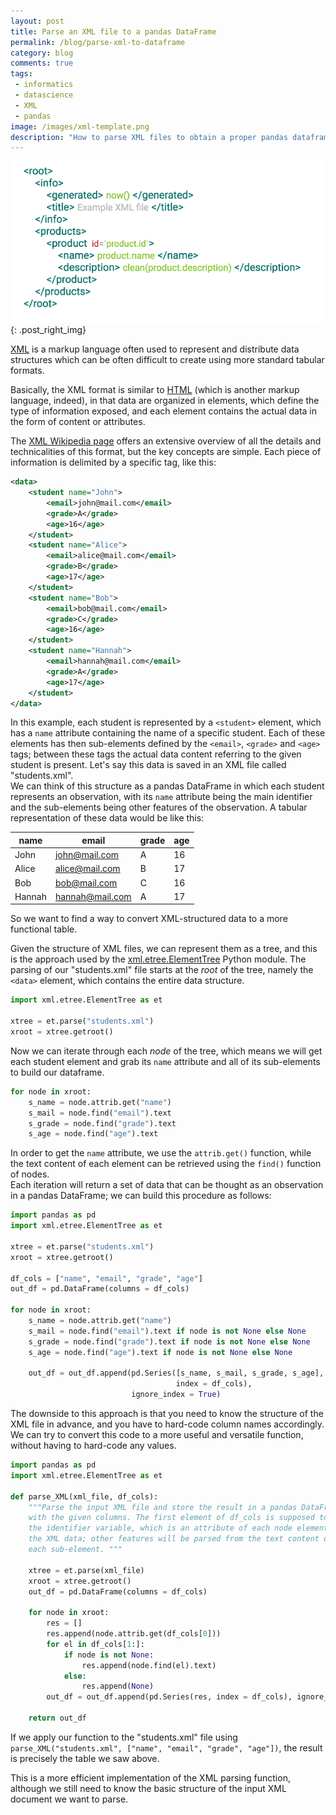 ```yaml
---
layout: post
title: Parse an XML file to a pandas DataFrame
permalink: /blog/parse-xml-to-dataframe
category: blog
comments: true
tags: 
 - informatics
 - datascience
 - XML
 - pandas
image: /images/xml-template.png
description: "How to parse XML files to obtain a proper pandas dataframe."
---
```


![XML files](/images/xml-template.png){: .post_right_img}

[XML](http://www.w3.org/TR/xml/) is a markup language often used to represent and distribute data structures which can be often difficult to create using more standard tabular formats.  

Basically, the XML format is similar to [HTML](https://en.wikipedia.org/wiki/HTML) (which is another markup language, indeed), in that data are organized in elements, which define the type of information exposed, and each element contains the actual data in the form of content or attributes.  

The [XML Wikipedia page](https://en.wikipedia.org/wiki/XML) offers an extensive overview of all the details and technicalities of this format, but the key concepts are simple. Each piece of information is delimited by a specific tag, like this:  

```xml
<data>
    <student name="John">
        <email>john@mail.com</email>
        <grade>A</grade>
        <age>16</age>
    </student>
    <student name="Alice">
        <email>alice@mail.com</email>
        <grade>B</grade>
        <age>17</age>
    </student>
    <student name="Bob">
        <email>bob@mail.com</email>
        <grade>C</grade>
        <age>16</age>
    </student>
    <student name="Hannah">
        <email>hannah@mail.com</email>
        <grade>A</grade>
        <age>17</age>
    </student>
</data>
```  

In this example, each student is represented by a `<student>` element, which has a `name` attribute containing the name of a specific student. Each of these elements has then sub-elements defined by the `<email>`, `<grade>` and `<age>` tags; between these tags the actual data content referring to the given student is present. Let's say this data is saved in an XML file called "students.xml".  
We can think of this structure as a pandas DataFrame in which each student represents an observation, with its `name` attribute being the main identifier and the sub-elements being other features of the observation. A tabular representation of these data would be like this:  

| name | email | grade | age |  
| ------- | ----- | ----- | --- |  
| John | john@mail.com | A | 16 |  
| Alice | alice@mail.com | B | 17 |  
| Bob | bob@mail.com | C | 16 |  
| Hannah | hannah@mail.com | A | 17 |  

So we want to find a way to convert XML-structured data to a more functional table.  

Given the structure of XML files, we can represent them as a tree, and this is the approach used by the [xml.etree.ElementTree](https://docs.python.org/3/library/xml.etree.elementtree.html) Python module. The parsing of our "students.xml" file starts at the *root* of the tree, namely the `<data>` element, which contains the entire data structure.  

```python
import xml.etree.ElementTree as et 

xtree = et.parse("students.xml")
xroot = xtree.getroot()
```

Now we can iterate through each *node* of the tree, which means we will get each student element and grab its `name` attribute and all of its sub-elements to build our dataframe.  

```python
for node in xroot: 
    s_name = node.attrib.get("name")
    s_mail = node.find("email").text
    s_grade = node.find("grade").text
    s_age = node.find("age").text
```

In order to get the `name` attribute, we use the `attrib.get()` function, while the text content of each element can be retrieved using the `find()` function of nodes.  
Each iteration will return a set of data that can be thought as an observation in a pandas DataFrame; we can build this procedure as follows:  

```python
import pandas as pd 
import xml.etree.ElementTree as et 
    
xtree = et.parse("students.xml")
xroot = xtree.getroot() 

df_cols = ["name", "email", "grade", "age"]
out_df = pd.DataFrame(columns = df_cols)

for node in xroot: 
    s_name = node.attrib.get("name")
    s_mail = node.find("email").text if node is not None else None
    s_grade = node.find("grade").text if node is not None else None
    s_age = node.find("age").text if node is not None else None
    
    out_df = out_df.append(pd.Series([s_name, s_mail, s_grade, s_age], 
                                     index = df_cols), 
                           ignore_index = True)
```

The downside to this approach is that you need to know the structure of the XML file in advance, and you have to hard-code column names accordingly.  
We can try to convert this code to a more useful and versatile function, without having to hard-code any values.  

```python
import pandas as pd
import xml.etree.ElementTree as et

def parse_XML(xml_file, df_cols): 
    """Parse the input XML file and store the result in a pandas DataFrame 
    with the given columns. The first element of df_cols is supposed to be 
    the identifier variable, which is an attribute of each node element in 
    the XML data; other features will be parsed from the text content of 
    each sub-element. """
    
    xtree = et.parse(xml_file)
    xroot = xtree.getroot()
    out_df = pd.DataFrame(columns = df_cols)
    
    for node in xroot: 
        res = []
        res.append(node.attrib.get(df_cols[0]))
        for el in df_cols[1:]: 
            if node is not None:
                res.append(node.find(el).text)
            else: 
                res.append(None)
        out_df = out_df.append(pd.Series(res, index = df_cols), ignore_index = True)
        
    return out_df
```

If we apply our function to the "students.xml" file using `parse_XML("students.xml", ["name", "email", "grade", "age"])`, the result is precisely the table we saw above.  

This is a more efficient implementation of the XML parsing function, although we still need to know the basic structure of the input XML document we want to parse.  
 

